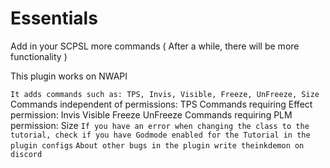 # Essentials
Add in your SCPSL more commands ( After a while, there will be more functionality )

This plugin works on NWAPI

`It adds commands such as: TPS, Invis, Visible, Freeze, UnFreeze, Size`
Commands independent of permissions:
TPS
Commands requiring Effect permission:
Invis
Visible
Freeze
UnFreeze
Commands requiring PLM permission:
Size
`If you have an error when changing the class to the tutorial, check if you have Godmode enabled for the Tutorial in the plugin configs`
`About other bugs in the plugin write theinkdemon on discord`
